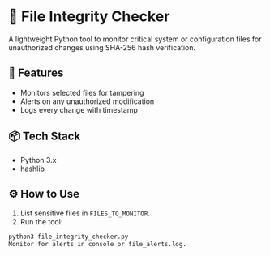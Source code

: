 # 🧩 File Integrity Checker

A lightweight Python tool to monitor critical system or configuration files for unauthorized changes using SHA-256 hash verification.

## 🔐 Features
- Monitors selected files for tampering
- Alerts on any unauthorized modification
- Logs every change with timestamp

## 📦 Tech Stack
- Python 3.x
- hashlib

## ⚙️ How to Use
1. List sensitive files in `FILES_TO_MONITOR`.
2. Run the tool:
```bash
python3 file_integrity_checker.py
Monitor for alerts in console or file_alerts.log.
